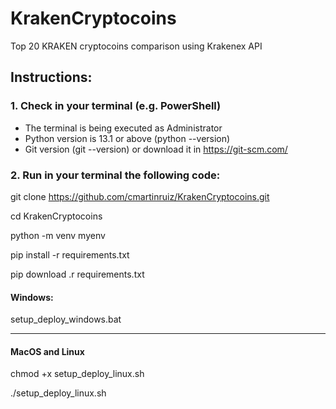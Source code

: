 # KrakenCryptocoins
Top 20 KRAKEN cryptocoins comparison using Krakenex API
## Instructions:
### 1. Check in your terminal (e.g. PowerShell)
* The terminal is being executed as Administrator
* Python version is 13.1 or above (python --version)
* Git version (git --version) or download it in https://git-scm.com/

### 2. Run in your terminal the following code:
git clone https://github.com/cmartinruiz/KrakenCryptocoins.git

cd KrakenCryptocoins

python -m venv myenv

pip install -r requirements.txt

pip download .r requirements.txt


#### Windows:

setup_deploy_windows.bat

---------------------------------------------------------------------------------------------------------------------
#### MacOS and Linux

chmod +x setup_deploy_linux.sh

./setup_deploy_linux.sh
